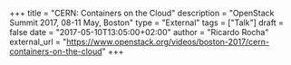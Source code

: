 +++
title = "CERN: Containers on the Cloud"
description = "OpenStack Summit 2017, 08-11 May, Boston"
type = "External"
tags = ["Talk"]
draft = false
date = "2017-05-10T13:05:00+02:00"
author = "Ricardo Rocha"
external_url = "https://www.openstack.org/videos/boston-2017/cern-containers-on-the-cloud"
+++
